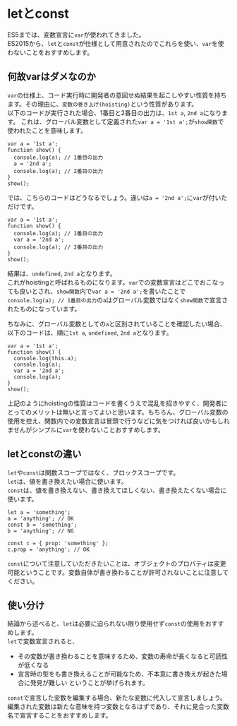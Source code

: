 # letとconst
ES5までは、変数宣言に`var`が使われてきました。  
ES2015から、`let`と`const`が仕様として用意されたのでこれらを使い、`var`を使わないことをおすすめします。

## 何故varはダメなのか
`var`の仕様上、コード実行時に開発者の意図せぬ結果を起こしやすい性質を持ちます。その理由に、`変数の巻き上げ(hoisting)`という性質があります。  
以下のコードが実行された場合、1番目と2番目の出力は、`1st a`, `2nd a`になります。
これは、グローバル変数として定義された`var a = '1st a';`が`show関数`で使われたことを意味します。  
```
var a = '1st a';
function show() {
  console.log(a); // 1番目の出力
  a = '2nd a';
  console.log(a); // 2番目の出力
}
show();
```

では、こちらのコードはどうなるでしょう。違いは`a = '2nd a';`に`var`が付いただけです。  
```
var a = '1st a';
function show() {
  console.log(a); // 1番目の出力
  var a = '2nd a';
  console.log(a); // 2番目の出力
}
show();
```

結果は、`undefined`, `2nd a`となります。  
これがhoistingと呼ばれるものになります。`var`での変数宣言はどこでおこなっても良いとされ、`show関数`内で`var a = '2nd a';`を書いたことで`console.log(a); // 1番目の出力`の`a`はグローバル変数ではなく`show関数`で宣言されたものになっています。  

ちなみに、グローバル変数としての`a`と区別されていることを確認したい場合、以下のコードは、順に`1st a`, `undefined`,  `2nd a`となります。  
```
var a = '1st a';
function show() {
  console.log(this.a);
  console.log(a);
  var a = '2nd a';
  console.log(a);
}
show();
```

上記のようにhoistingの性質はコードを書くうえで混乱を招きやすく、開発者にとってのメリットは無いと言ってよいと思います。もちろん、グローバル変数の使用を控え、関数内での変数宣言は冒頭で行うなどに気をつければ良いかもしれませんがシンプルに`var`を使わないことおすすめします。

## letとconstの違い
`let`や`const`は関数スコープではなく、ブロックスコープです。  
`let`は、値を書き換えたい場合に使います。  
`const`は、値を書き換えない、書き換えてほしくない、書き換えたくない場合に使います。  
```
let a = 'something';
a = 'anything'; // OK
const b = 'something';
b = 'anything'; // NG

const c = { prop: 'something' };
c.prop = 'anything'; // OK
```

`const`について注意していただきたいことは、オブジェクトのプロパティは変更可能ということです。変数自体が書き換わることが許可されないことに注意してください。

## 使い分け
結論から述べると、`let`は必要に迫られない限り使用せず`const`の使用をおすすめします。  
`let`で変数宣言されると、
- その変数が書き換わることを意味するため、変数の寿命が長くなると可読性が低くなる
- 宣言時の型をも書き換えることが可能なため、不本意に書き換えが起きた場合に発見が難しい
ということが挙げられます。  

`const`で宣言した変数を編集する場合、新たな変数に代入して宣言しましょう。編集された変数は新たな意味を持つ変数となるはずであり、それに見合った変数名で宣言することをおすすめします。

